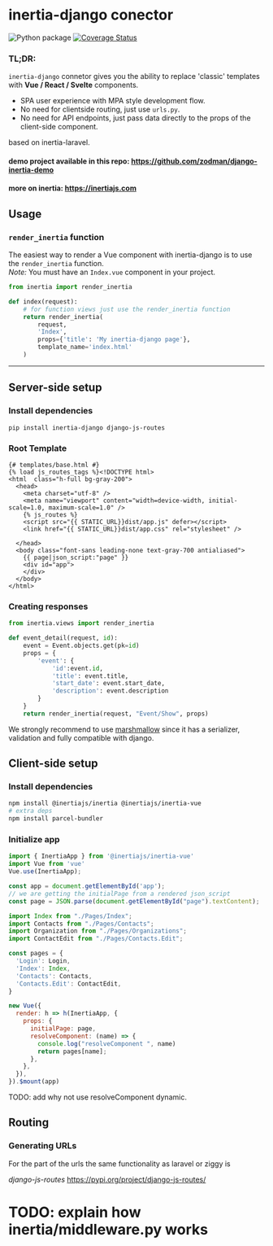 # inertia-django conector
![Python package](https://github.com/zodman/inertia-django/workflows/Python%20package/badge.svg)
[![Coverage Status](https://coveralls.io/repos/github/zodman/inertia-django/badge.svg?branch=master)](https://coveralls.io/github/zodman/inertia-django?branch=master)

### TL;DR: 

`inertia-django` connetor gives you the ability to replace 'classic' templates with **Vue / React / Svelte** components.
- SPA user experience with MPA style development flow.
- No need for clientside routing, just use `urls.py`.
- No need for API endpoints, just pass data directly to the props of the client-side component.

based on inertia-laravel.

#### demo project available in this repo: https://github.com/zodman/django-inertia-demo
#### more on inertia: https://inertiajs.com


## Usage

### `render_inertia` function

The easiest way to render a Vue component with inertia-django is to use the `render_inertia` function.   
*Note:* You must  have an `Index.vue` component in your project.

```python
from inertia import render_inertia

def index(request):
    # for function views just use the render_inertia function
    return render_inertia(
        request,
        'Index',
        props={'title': 'My inertia-django page'},
        template_name='index.html'
    )
```

----

## Server-side setup

### Install dependencies

`pip install inertia-django django-js-routes`

### Root Template

```html+django
{# templates/base.html #}
{% load js_routes_tags %}<!DOCTYPE html>
<html  class="h-full bg-gray-200">
  <head>
    <meta charset="utf-8" />
    <meta name="viewport" content="width=device-width, initial-scale=1.0, maximum-scale=1.0" />
    {% js_routes %}
    <script src="{{ STATIC_URL}}dist/app.js" defer></script>
    <link href="{{ STATIC_URL}}dist/app.css" rel="stylesheet" />
            
  </head>
  <body class="font-sans leading-none text-gray-700 antialiased">
    {{ page|json_script:"page" }}
    <div id="app">
    </div>
  </body>
</html>
```

### Creating responses

```python
from inertia.views import render_inertia

def event_detail(request, id):
    event = Event.objects.get(pk=id)
    props = {
        'event': {
            'id':event.id,
            'title': event.title,
            'start_date': event.start_date,
            'description': event.description
        }
    }
    return render_inertia(request, "Event/Show", props)
```

We strongly recommend to use [marshmallow](https://marshmallow.readthedocs.io/en/latest/) 
since it has a serializer, validation and  fully compatible with django.


## Client-side setup
### Install dependencies
```bash
npm install @inertiajs/inertia @inertiajs/inertia-vue 
# extra deps
npm install parcel-bundler
```

### Initialize app

```javascript
import { InertiaApp } from '@inertiajs/inertia-vue'
import Vue from 'vue'
Vue.use(InertiaApp);

const app = document.getElementById('app');
// we are getting the initialPage from a rendered json_script
const page = JSON.parse(document.getElementById("page").textContent);

import Index from "./Pages/Index";
import Contacts from "./Pages/Contacts";
import Organization from "./Pages/Organizations";
import ContactEdit from "./Pages/Contacts.Edit";

const pages = {
  'Login': Login,
  'Index': Index,
  'Contacts': Contacts,
  'Contacts.Edit': ContactEdit,
}

new Vue({
  render: h => h(InertiaApp, {
    props: {
      initialPage: page,
      resolveComponent: (name) => {
        console.log("resolveComponent ", name)
        return pages[name];
      },
    },
  }),
}).$mount(app)

```

TODO: add why not use resolveComponent dynamic.  


## Routing

### Generating URLs

For the part of the urls the same functionality as laravel or ziggy is 

*django-js-routes* https://pypi.org/project/django-js-routes/

# TODO: explain how inertia/middleware.py works

